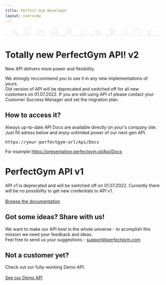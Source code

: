 ```yaml
---
title: Perfect Gym Developer
layout: overview
---
```


<div id="wrapper">
    <div class="pg-api-graphic-block">
      <img src="/assets/images/pg-api-graphic.png" alt="Perfect Gym api">
    </div>
    <div class="content">
        <h1 class="new-version">
            Totally new PerfectGym API!
            <span class="h1-background-text">v2</span>
        </h1>
        <p>
            New API delivers more power and flexibility.
        </p>
        <p>
            We strongly reccommend you to use it in any new implementations of yours.<br>
            Old version of API will be deprecated and switched off for all new customers on 01.07.2022. If you are still using API v1 please contact your Customer Success Manager and set the migration plan.
        </p>
        <h2>How to access it?</h2>
        <p>
        Always up-to-date API Docs are available directly on your's company site.
        <br>
        Just fill adress below and enjoy unlimited power of our <span>next-gen&nbsp;API</span>.
        </p>
        <pre>https://your-perfectgym-url/Api/Docs</pre>
        <p>For example <a href="#">https://presentation.perfectgym.pl/Api/Docs</a></p>
        <h1 class="new-version">
            PerfectGym API
            <span class="h1-background-text">v1</span>
        </h1>
        <p>
            API v1 is deprecated and will be switched off on 01.07.2022. Currently there will be no possibility to get new credentials to API v1.
            <br>
            <br>
            <a href="/api/" class="button">Browse the documentation</a>
        </p>
        <h2>Got some ideas? Share with us!</h2>
        <p>We want to make our API best in the whole universe - to acomplish this mission we need your feedback and ideas.<br>
        Feel free to send us your suggestions - <a href="mailto:support@perfectgym.com">support@perfectgym.com</a>
        </p>
        <h2>Not a customer yet?</h2>
        <p>
        Check out our fully-working Demo API.<br><br>
        <a href="https://presentation.perfectgym.com/Api/Docs" class="button">See our Demo API</a>
        </p>
    </div>
</div>
